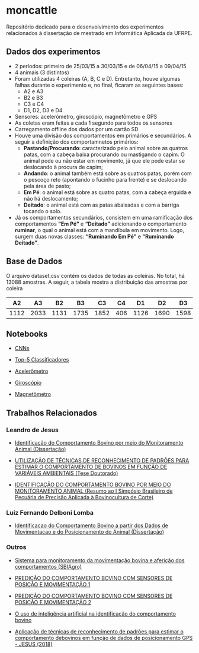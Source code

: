 # moncattle
Repositório dedicado para o desenvolvimento dos experimentos relacionados à dissertação de mestrado em Informática Aplicada da UFRPE.

## Dados dos experimentos

* 2 períodos: primeiro de 25/03/15 a 30/03/15 e de 06/04/15 a 09/04/15
* 4 animais (3 distintos)
* Foram utilizadas 4 coleiras (A, B, C e D). Entretanto, houve algumas falhas durante o experimento e, no final, ficaram as seguintes bases:
  - A2 e A3
  - B2 e B3
  - C3 e C4
  - D1, D2, D3 e D4
* Sensores: acelerômetro, giroscópio, magnetômetro e GPS
* As coletas eram feitas a cada 1 segundo para todos os sensores
* Carregamento offline dos dados por um cartão SD
* Houve uma divisão dos comportamentos em primários e secundários. A seguir a definição dos comportamnetos primários:
    * **Pastando/Procurando**: caracterizado pelo animal sobre as quatros patas, com a cabeça baixa procurando ou mastigando o capim. O animal pode ou não estar em movimento, já que ele pode estar se deslocando à procura de capim;
    * **Andando**: o animal também está sobre as quatros patas, porém com o pescoço reto (apontando o fucinho para frente) e se deslocando pela área de pasto;
    * **Em Pé**: o animal está sobre as quatro patas, com a cabeça erguida e não há deslocamento;
    * **Deitado**: o animal está com as patas abaixadas e com a barriga tocando o solo.
* Já os comportamentos secundários, consistem em uma ramificação dos comportamentos **“Em Pé”** e **“Deitado”** adicionando o comportamento **ruminar**, o qual o animal está com a mandíbula em movimento. Logo, surgem duas novas classes: **“Ruminando Em Pé”** e **“Ruminando Deitado”**.

## Base de Dados

O arquivo dataset.csv contém os dados de todas as coleiras. No total, há 13088 amostras. A seguir, a tabela mostra a distribuição das amostras por coleira

A2 | A3 | B2 | B3 | C3 | C4 | D1 | D2 | D3 | D4 | Total
--- | --- | --- |--- |--- |--- |--- |--- |--- |--- |--- | 
1112 | 2033 | 1131 | 1735 | 1852 | 406 | 1126 | 1690 | 1598 | 405 | 13088

## Notebooks


* [CNNs](https://colab.research.google.com/github/andssuu/moncattle/blob/master/notebooks/cnn_6.ipynb)

* [Top-5 Classificadores](https://colab.research.google.com/github/andssuu/moncattle/blob/master/notebooks/top5_classifiers_6.ipynb)

* [Acelerômetro](https://colab.research.google.com/drive/1Zx0bVCSNSRDoqhBQ6uySONDKvaZkiZw1?usp=sharing)

* [Giroscópio](https://colab.research.google.com/drive/1trXq9sLZd5u5y0RtJhvtcBTyMN64Y3l1?usp=sharing)

* [Magnetômetro](https://colab.research.google.com/drive/1DHpElWUB1YtBNloKtzsXeQKEDzahV15R?usp=sharing)




## Trabalhos Relacionados

### Leandro de Jesus

*   [Identificação do Comportamento Bovino por meio do Monitoramento Animal (Dissertação)](https://repositorio.ufms.br/bitstream/123456789/2075/1/Leandro%20de%20Jesus.pdf)

*   [UTILIZAÇÃO DE TÉCNICAS DE RECONHECIMENTO DE PADRÕES PARA ESTIMAR O COMPORTAMENTO DE BOVINOS EM FUNÇÃO DE VARIÁVEIS AMBIENTAIS (Tese Doutorado)](https://repositorio.pgsskroton.com/bitstream/123456789/22927/1/LEANDRO%20DE%20JESUS.pdf)

*   [IDENTIFICAÇÃO DO COMPORTAMENTO BOVINO POR MEIO DO MONITORAMENTO
ANIMAL (Resumo ao I Simpósio Brasileiro de Pecuária de Precisão Aplicada à Bovinocultura de Corte)](https://ainfo.cnptia.embrapa.br/digital/bitstream/item/119723/1/identificacao-do-comportamento-bovino-por-meio-do-monitoramento-animal.pdf)

### Luiz Fernando Delboni Lomba

*   [Identificacao do Comportamento Bovino a partir dos Dados de Movimentacao e do Posicionamento do Animal (Dissertação)](https://repositorio.ufms.br/bitstream/123456789/2627/1/LUIZ%20FERNANDO%20DELBONI%20LOMBA.pdf)

### Outros

*   [Sistema para monitoramento da movimentação bovina e aferição dos comportamentos (SBIAgro)](https://ainfo.cnptia.embrapa.br/digital/bitstream/item/169799/1/Sistema-para-monitoramento-da-movimentacao-bovina.pdf)

*   [PREDIÇÃO DO COMPORTAMENTO BOVINO COM SENSORES DE POSIÇÃO E MOVIMENTAÇÃO 1](http://reunioessbpc.org.br/campogrande/inscritos/resumos/4888_1693116b9f38336f4c0bb9860d3dd9ab0.pdf)

*   [PREDIÇÃO DO COMPORTAMENTO BOVINO COM SENSORES DE POSIÇÃO E MOVIMENTAÇÃO 2](https://www.brazilianjournals.com/index.php/BRJD/article/view/22203/17723)

*   [O uso de inteligência artificial na identificação do comportamento bovino](http://www.eventos.uepg.br/sbiagro/2015/anais/SBIAgro2015/pdf_resumos/16/16_luiz_fernando_delboni_lomba_85.pdf)

*   [Aplicação de técnicas de reconhecimento de padrões para estimar o comportamento debovinos em função de dados de posicionamento GPS - JESUS (2018)](https://www.geopantanal.cnptia.embrapa.br/Anais-Geopantanal/pdfs/p3.pdf)
